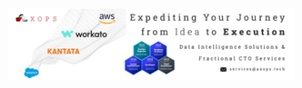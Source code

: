 <picture>
 <source media="(prefers-color-scheme: dark)" srcset="profile/assets/axopshq-github-profile-cover-1.jpg">
 <source media="(prefers-color-scheme: light)" srcset="profile/assets/axopshq-github-profile-cover-1.jpg">
 <a href="https://www.axops.tech/?utm_source=github&utm_medium=image&utm_content=axopshq-github-org-readme" target="_blank"><img alt="Welcome to AxOps" src="profile/assets/axopshq-github-profile-cover-1.jpg"></a>
</picture>
